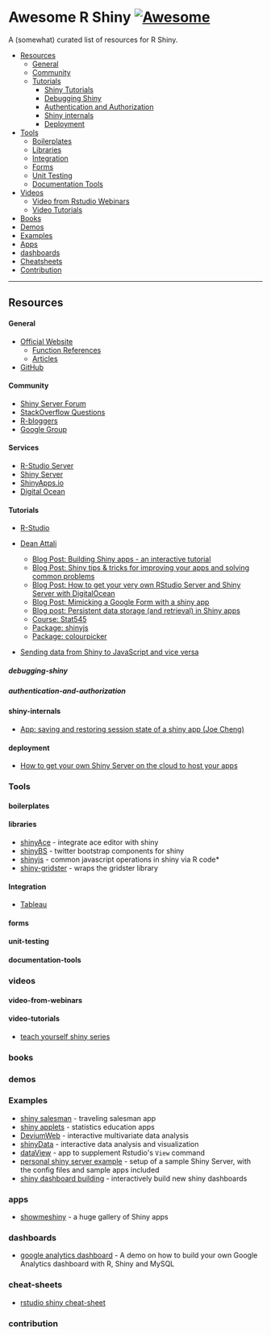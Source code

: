 # Awesome R Shiny [![Awesome](https://cdn.rawgit.com/sindresorhus/awesome/d7305f38d29fed78fa85652e3a63e154dd8e8829/media/badge.svg)](https://github.com/sindresorhus/awesome)

A (somewhat) curated list of resources for R Shiny.

- [Resources](#resources)
  - [General](#general)
  - [Community](#community)
  - [Tutorials](#tutorials)
    - [Shiny Tutorials](#shiny-tutorials)
    - [Debugging Shiny](#debugging-shiny)
    - [Authentication and Authorization](#authentication-and-authorization)
    - [Shiny internals](#shiny-internals)
    - [Deployment](#deployment)
- [Tools](#tools)
  - [Boilerplates](#boilerplates)
  - [Libraries](#libraries)
  - [Integration](#integration)
  - [Forms](#forms)
  - [Unit Testing](#unit-testing)
  - [Documentation Tools](#documentation-tools)
- [Videos](#videos)
  - [Video from Rstudio Webinars](#video-from-webinars)
  - [Video Tutorials](#video-tutorials)
- [Books](#books)
- [Demos](#demos)
- [Examples](#examples)
- [Apps](#apps)
- [dashboards](#dashboards)
- [Cheatsheets](#cheat-sheets)
- [Contribution](#contribution)

---
## Resources
#### General
* [Official Website](http://shiny.rstudio.com/)
	* [Function References](http://shiny.rstudio.com/reference/shiny/latest/)
	* [Articles](http://shiny.rstudio.com/articles/)
* [GitHub](https://github.com/rstudio/shiny)


#### Community
* [Shiny Server Forum](https://support.rstudio.com/hc/en-us/community/topics/200092706-Shiny-Server)
* [StackOverflow Questions](http://stackoverflow.com/questions/tagged/shiny)
* [R-bloggers](http://www.r-bloggers.com/search/shiny)
* [Google Group](https://groups.google.com/forum/#!forum/shiny-discuss)


#### Services

* [R-Studio Server]()
* [Shiny Server]()
* [ShinyApps.io]()
* [Digital Ocean]()

#### Tutorials
* [R-Studio]()
* [Dean Attali](http://deanattali.com/)
	* [Blog Post:  Building Shiny apps - an interactive tutorial](http://deanattali.com/blog/building-shiny-apps-tutorial/)
	* [Blog Post:  Shiny tips & tricks for improving your apps and solving common problems](http://deanattali.com/blog/advanced-shiny-tips/)
	* [Blog Post:  How to get your very own RStudio Server and Shiny Server with DigitalOcean](http://deanattali.com/2015/05/09/setup-rstudio-shiny-server-digital-ocean/)
	* [Blog Post: Mimicking a Google Form with a shiny app](http://deanattali.com/2015/06/14/mimicking-google-form-shiny/)
	* [Blog post: Persistent data storage (and retrieval) in Shiny apps](http://deanattali.com/blog/shiny-persistent-data-storage/)
	* [Course: Stat545](http://stat545.com/)
	* [Package:  shinyjs](http://deanattali.com/shinyjs/)
	* [Package:  colourpicker](https://github.com/daattali/colourpicker)

* [Sending data from Shiny to JavaScript and vice versa](https://ryouready.wordpress.com/2013/11/20/sending-data-from-client-to-server-and-back-using-shiny/)

##### debugging-shiny

##### authentication-and-authorization

#### shiny-internals
* [App: saving and restoring session state of a shiny app (Joe Cheng)](https://github.com/jcheng5/shiny-resume)

#### deployment
* [How to get your own Shiny Server on the cloud to host your apps](http://deanattali.com/2015/05/09/setup-rstudio-shiny-server-digital-ocean/)



### Tools

#### boilerplates

#### libraries
* [shinyAce](https://github.com/trestletech/shinyAce) - integrate ace editor with shiny
* [shinyBS](https://github.com/ebailey78/shinyBS) - twitter bootstrap components for shiny
* [shinyjs](https://github.com/daattali/shinyjs) - common javascript operations in shiny via R code*
* [shiny-gridster](https://github.com/wch/shiny-gridster) - wraps the gridster library

#### Integration
* [Tableau](https://www.mandsconsulting.com/hosting-a-shiny-app-in-tableau)

#### forms

#### unit-testing

#### documentation-tools

### videos

#### video-from-webinars

#### video-tutorials
* [teach yourself shiny series](http://shiny.rstudio.com/tutorial/)

### books

### demos

### Examples

* [shiny salesman](https://github.com/toddwschneider/shiny-salesman) - traveling salesman app
* [shiny applets](https://github.com/ShinyEd/ShinyEd) - statistics education apps
* [DeviumWeb](https://github.com/dgrapov/DeviumWeb) - interactive multivariate data analysis
* [shinyData](https://github.com/yindeng/shinyData) - interactive data analysis and visualization
* [dataView](https://github.com/dpastoor/dataView) - app to supplement Rstudio's `View` command
* [personal shiny server example](https://github.com/daattali/shiny-server) - setup of a sample Shiny Server, with the config files and sample apps included
* [shiny dashboard building](https://github.com/iheartradio/ShinyBuilder) - interactively build new shiny dashboards

### apps
* [showmeshiny](http://www.showmeshiny.com/) - a huge gallery of Shiny apps

### dashboards
* [google analytics dashboard](https://github.com/MarkEdmondson1234/ga-dashboard-demo) - A demo on how to build your own Google Analytics dashboard with R, Shiny and MySQL

### cheat-sheets
* [rstudio shiny cheat-sheet](https://www.rstudio.com/resources/cheatsheets/)


### contribution